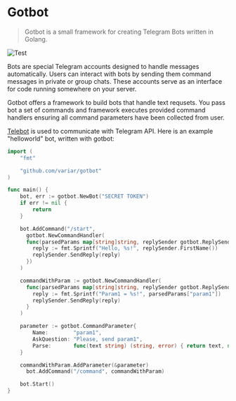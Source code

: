 # Gotbot
>Gotbot is a small framework for creating Telegram Bots written in Golang.

![Test](https://github.com/variar/gotbot/workflows/Test/badge.svg)

Bots are special Telegram accounts designed to handle messages automatically. Users can interact with bots by sending them command messages in private or group chats. These accounts serve as an interface for code running somewhere on your server.

Gotbot offers a framework to build bots that handle text requsets. You pass bot a set of commands and framework executes provided command handlers ensuring all command parameters have been collected from user.

[Telebot](https://github.com/tucnak/telebot|Telebot) is used to communicate with Telegram API.
Here is an example "helloworld" bot, written with gotbot:
```go
import (
    "fmt"

    "github.com/variar/gotbot"
)

func main() {
    bot, err := gotbot.NewBot("SECRET TOKEN")
    if err != nil {
        return
    }

    bot.AddCommand("/start",
      gotbot.NewCommandHandler(
      func(parsedParams map[string]string, replySender gotbot.ReplySender) {
        reply := fmt.Sprintf("Hello, %s!", replySender.FirstName())
        replySender.SendReply(reply)
      })
    )

    commandWithParam := gotbot.NewCommandHandler(
      func(parsedParams map[string]string, replySender gotbot.ReplySender) {
        reply := fmt.Sprintf("Param1 = %s!", parsedParams["param1"])
        replySender.SendReply(reply)
      }
    )

    parameter := gotbot.CommandParameter{
  		Name:        "param1",
  		AskQuestion: "Please, send param1",
  		Parse:       func(text string) (string, error) { return text, nil }
    }

    commandWithParam.AddParameter(&parameter)
	  bot.AddCommand("/command", commandWithParam)

    bot.Start()
}
```

